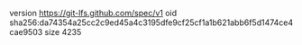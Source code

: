 version https://git-lfs.github.com/spec/v1
oid sha256:da74354a25cc2c9ed45a4c3195dfe9cf25cf1a1b621abb6f5d1474ce4cae9503
size 4235
